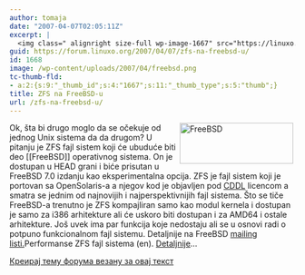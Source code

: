 ```yaml
---
author: tomaja
date: "2007-04-07T02:05:11Z"
excerpt: |
  <img class=" alignright size-full wp-image-1667" src="https://linuxo.org/wp-content/uploads/2007/04/freebsd.png" alt="FreeBSD" title="FreeBSD" hspace="4" width="200" height="72" align="right" />Ok, &scaron;ta bi drugo moglo da se očekuje od jednog Unix sistema da da drugom? U pitanju je ZFS fajl sistem koji će ubuduće biti deo [[FreeBSD]] operativnog sistema. On je dostupan u HEAD grani i biće prisutan u FreeBSD 7.0 izdanju kao eksperimentalna opcija. ZFS je fajl sistem koji je portovan sa OpenSolaris-a a njegov kod je objavljen pod <a href="http://www.opensource.org/licenses/cddl1.php" target="_blank" title="CDDL licenca ">CDDL</a>  licencom a smatra se jednim od najnovijih i najperspektivnijih fajl sistema. &Scaron;to se tiče FreeBSD-a trenutno je ZFS kompajliran samo kao modul kernela i dostupan je samo za i386 arhitekture ali će uskoro biti dostupan i za AMD64 i ostale arhitekture. Jo&scaron; uvek ima par funkcija koje nedostaju ali se u osnovi radi o potpuno funkcionalnom fajl sistemu. Detaljnije na FreeBSD <a href="http://lists.freebsd.org/pipermail/freebsd-current/2007-April/070544.html" target="_blank" title="FreeBSD mailing lista">mailing listi.</a><span class="note">Performanse ZFS fajl sistema (en). <a href="http://www.thestorageforum.com/blog/index.php/2007/04/06/zfs-and-caching-for-performance-findings-by-mark-round/">Detaljnije</a>...</span>
guid: https://forum.linuxo.org/2007/04/07/zfs-na-freebsd-u/
id: 1668
image: /wp-content/uploads/2007/04/freebsd.png
tc-thumb-fld:
- a:2:{s:9:"_thumb_id";s:4:"1667";s:11:"_thumb_type";s:5:"thumb";}
title: ZFS na FreeBSD-u
url: /zfs-na-freebsd-u/
---
```

<img class=" alignright size-full wp-image-1667" src="https://linuxo.org/wp-content/uploads/2007/04/freebsd.png" alt="FreeBSD" title="FreeBSD" hspace="4" width="200" height="72" align="right" />Ok, &scaron;ta bi drugo moglo da se očekuje od jednog Unix sistema da da drugom? U pitanju je ZFS fajl sistem koji će ubuduće biti deo [[FreeBSD]] operativnog sistema. On je dostupan u HEAD grani i biće prisutan u FreeBSD 7.0 izdanju kao eksperimentalna opcija. ZFS je fajl sistem koji je portovan sa OpenSolaris-a a njegov kod je objavljen pod <a href="http://www.opensource.org/licenses/cddl1.php" target="_blank" title="CDDL licenca ">CDDL</a> licencom a smatra se jednim od najnovijih i najperspektivnijih fajl sistema. &Scaron;to se tiče FreeBSD-a trenutno je ZFS kompajliran samo kao modul kernela i dostupan je samo za i386 arhitekture ali će uskoro biti dostupan i za AMD64 i ostale arhitekture. Jo&scaron; uvek ima par funkcija koje nedostaju ali se u osnovi radi o potpuno funkcionalnom fajl sistemu. Detaljnije na FreeBSD <a href="http://lists.freebsd.org/pipermail/freebsd-current/2007-April/070544.html" target="_blank" title="FreeBSD mailing lista">mailing listi.</a><span class="note">Performanse ZFS fajl sistema (en). <a href="http://www.thestorageforum.com/blog/index.php/2007/04/06/zfs-and-caching-for-performance-findings-by-mark-round/">Detaljnije</a>&#8230;</span>  
<!--break-->

[Креирај тему форума везану за овај текст](https://linuxo.org/nova-tema-na-forumu/?se_pid=1668)